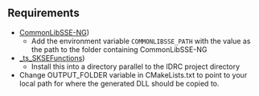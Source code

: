 ## Requirements
* [CommonLibSSE-NG](https://github.com/alandtse/CommonLibVR/tree/ng))
	* Add the environment variable `COMMONLIBSSE_PATH` with the value as the path to the folder containing CommonLibSSE-NG
* [_ts_SKSEFunctions](https://github.com/alandtse/CommonLibVR/tree/ng))
	* Install this into a directory parallel to the IDRC project directory
* Change OUTPUT_FOLDER variable in CMakeLists.txt to point to your local path for where the generated DLL should be copied to.

